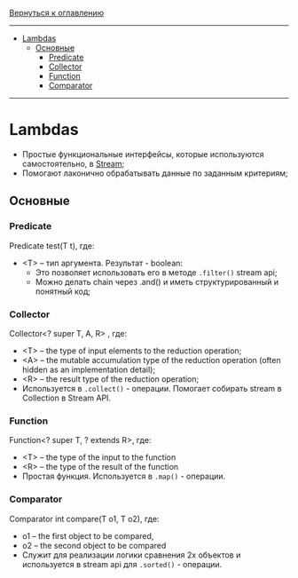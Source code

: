 [Вернуться к оглавлению](https://github.com/engine-it-in/different-level-task/blob/main/README.md)
***

* [Lambdas](#lambdas)
    * [Основные](#основные)
        * [Predicate](#predicate)
        * [Collector](#collector)
        * [Function](#function)
        * [Comparator](#comparator)

***

# Lambdas

* Простые функциональные интерфейсы, которые используются самостоятельно, в [Stream](../streams/README.md);
* Помогают лаконично обрабатывать данные по заданным критериям;

## Основные

### Predicate

Predicate<T> test(T t), где:

- \<T> – тип аргумента. Результат - boolean:
    - Это позволяет использовать его в методе `.filter()` stream api;
    - Можно делать chain через .and() и иметь структурированный и понятный код;

### Collector

Collector<? super T, A, R> , где:

- \<T> – the type of input elements to the reduction operation;
- \<A> – the mutable accumulation type of the reduction operation (often hidden as an implementation detail);
- \<R> – the result type of the reduction operation; 
- Используется в `.collect()` - операции. Помогает собирать stream в Collection в Stream API.

### Function

Function<? super T, ? extends R>, где:
- \<T> – the type of the input to the function
- \<R> – the type of the result of the function
- Простая функция. Используется в `.map()` - операции.

### Comparator

Comparator<T> int compare(T o1, T o2), где:

- o1 – the first object to be compared,
- o2 – the second object to be compared
- Служит для реализации логики сравнения 2х объектов и используется в stream api для `.sorted()` - операции.


